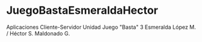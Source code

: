# JuegoBastaEsmeraldaHector
Aplicaciones Cliente-Servidor Unidad Juego "Basta"  3 Esmeralda López M. / Héctor S. Maldonado G.
